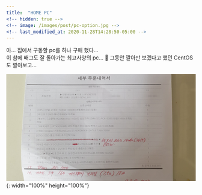 ```yaml
---
title:  "HOME PC"
<!-- hidden: true -->
<!-- image: /images/post/pc-option.jpg -->
<!-- last_modified_at: 2020-11-28T14:28:50-05:00 -->
---
```


아... 집에서 구동할 pc를 하나 구매 했다...  
이 참에 배그도 잘 돌아가는 최고사양의 pc... 🙂
그동안 깔아만 보겠다고 했던 CentOS도 깔아보고...

![pc조립](/images/post/20201202_213316.jpg){: width="100%" height="100%"}

